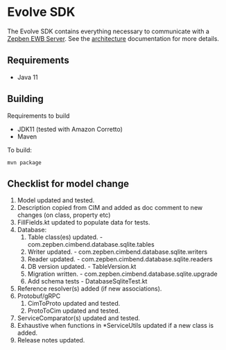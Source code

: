 # Evolve SDK #

The Evolve SDK contains everything necessary to communicate with a [Zepben EWB Server](TODO). See the [architecture](docs/architecture.md) documentation for more details.

## Requirements ##

- Java 11

## Building ##

Requirements to build

- JDK11 (tested with Amazon Corretto)
- Maven

To build:

    mvn package

## Checklist for model change ##
1. Model updated and tested.
2. Description copied from CIM and added as doc comment to new changes (on class, property etc)
3. FillFields.kt updated to populate data for tests.
4. Database:
    1. Table class(es) updated. - com.zepben.cimbend.database.sqlite.tables
    2. Writer updated. - com.zepben.cimbend.database.sqlite.writers
    3. Reader updated. - com.zepben.cimbend.database.sqlite.readers
    4. DB version updated. - TableVersion.kt
    5. Migration written. - com.zepben.cimbend.database.sqlite.upgrade
    6. Add schema tests - DatabaseSqliteTest.kt
5. Reference resolver(s) added (if new associations).
6. Protobuf/gRPC
    1. CimToProto updated and tested.
    2. ProtoToCim updated and tested.
7. ServiceComparator(s) updated and tested.
8. Exhaustive when functions in *ServiceUtils updated if a new class is added.
9. Release notes updated.
